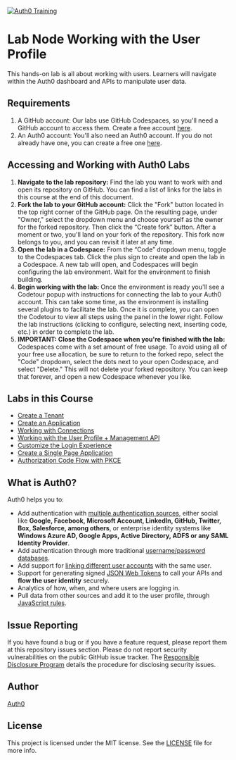 [![Auth0 Training](https://cdn.auth0.com/website/training/labs/ilt/auth0training-okta.png "Auth0 Training by Okta")](https://training.auth0.com)

# Lab Node Working with the User Profile

This hands-on lab is all about working with users. Learners will navigate within the Auth0 dashboard and APIs to manipulate user data.

## Requirements

1. A GitHub account: Our labs use GitHub Codespaces, so you'll need a GitHub account to access them. Create a free account [here](https://docs.github.com/en/get-started/signing-up-for-github/signing-up-for-a-new-github-account).
2. An Auth0 account: You'll also need an Auth0 account. If you do not already have one, you can create a free one [here](https://auth0.com/signup).

## Accessing and Working with Auth0 Labs

1. **Navigate to the lab repository:** Find the lab you want to work with and open its repository on GitHub. You can find a list of links for the labs in this course at the end of this document.
2. **Fork the lab to your GitHub account:** Click the "Fork" button located in the top right corner of the GitHub page. On the resulting page, under "Owner," select the dropdown menu and choose yourself as the owner for the forked repository. Then click the “Create fork” button. After a moment or two, you'll land on your fork of the repository. This fork now belongs to you, and you can revisit it later at any time.
3. **Open the lab in a Codespace:** From the “Code” dropdown menu, toggle to the Codespaces tab. Click the plus sign to create and open the lab in a Codespace. A new tab will open, and Codespaces will begin configuring the lab environment. Wait for the environment to finish building.
4. **Begin working with the lab:** Once the environment is ready you'll see a Codetour popup with instructions for connecting the lab to your Auth0 account. This can take some time, as the environment is installing several plugins to facilitate the lab. Once it is complete, you can open the Codetour to view all steps using the panel in the lower right. Follow the lab instructions (clicking to configure, selecting next, inserting code, etc.) in order to complete the lab.
5. **IMPORTANT: Close the Codespace when you're finished with the lab:** Codespaces come with a set amount of free usage. To avoid using all of your free use allocation, be sure to return to the forked repo, select the "Code" dropdown, select the dots next to your open Codespace, and select "Delete." This will not delete your forked repository. You can keep that forever, and open a new Codespace whenever you like. 
 
## Labs in this Course

- [Create a Tenant](https://github.com/auth0-training/labs-node-working-with-tenants)
- [Create an Application](https://github.com/auth0-training/labs-node-create-an-application-ilt)
- [Working with Connections](https://github.com/auth0-training/labs-node-working-with-connections-ilt)
- [Working with the User Profile + Management API](https://github.com/auth0-training/labs-node-working-with-the-user-profile-ilt)
- [Customize the Login Experience](https://github.com/auth0-training/labs-node-customize-the-login-experience-ilt)
- [Create a Single Page Application](https://github.com/auth0-training/labs-node-working-with-spa-applications)
- [Authorization Code Flow with PKCE](https://github.com/auth0-training/labs-node-oidc-auth-code-with-pkce-trace-ilt)

## What is Auth0?

Auth0 helps you to:

* Add authentication with [multiple authentication sources](https://auth0.com/docs/identityproviders), either social like **Google, Facebook, Microsoft Account, LinkedIn, GitHub, Twitter, Box, Salesforce, among others**, or enterprise identity systems like **Windows Azure AD, Google Apps, Active Directory, ADFS or any SAML Identity Provider**.
* Add authentication through more traditional [username/password databases](https://auth0.com/docs/connections/database/custom-db).
* Add support for [linking different user accounts](https://auth0.com/docs/link-accounts) with the same user.
* Support for generating signed [JSON Web Tokens](https://auth0.com/docs/jwt) to call your APIs and **flow the user identity** securely.
* Analytics of how, when, and where users are logging in.
* Pull data from other sources and add it to the user profile, through [JavaScript rules](https://auth0.com/docs/rules/current).

## Issue Reporting

If you have found a bug or if you have a feature request, please report them at this repository issues section. Please do not report security vulnerabilities on the public GitHub issue tracker. The [Responsible Disclosure Program](https://auth0.com/whitehat) details the procedure for disclosing security issues.

## Author

[Auth0](https://auth0.com)

## License

This project is licensed under the MIT license. See the [LICENSE](LICENSE.txt) file for more info.
